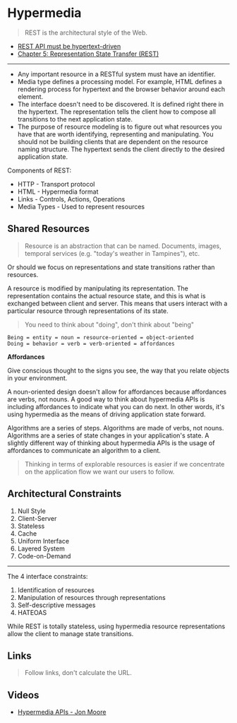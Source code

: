 # Hypermedia

> REST is the architectural style of the Web.

* [REST API must be hypertext-driven](http://roy.gbiv.com/untangled/2008/rest-apis-must-be-hypertext-driven)
* [Chapter 5: Representation State Transfer (REST)](http://www.ics.uci.edu/~fielding/pubs/dissertation/rest_arch_style.htm)

---

* Any important resource in a RESTful system must have an identifier.
* Media type defines a processing model. For example, HTML defines a rendering process for hypertext and the browser behavior around each element.
* The interface doesn't need to be discovered. It is defined right there in the hypertext. The representation tells the client how to compose all transitions to the next application state.
* The purpose of resource modeling is to figure out what resources you have that are worth identifying, representing and manipulating. You should not be building clients that are dependent on the resource naming structure. The hypertext sends the client directly to the desired application state.

Components of REST:

* HTTP - Transport protocol
* HTML - Hypermedia format
* Links - Controls, Actions, Operations
* Media Types - Used to represent resources

## Shared Resources

> Resource is an abstraction that can be named. Documents, images, temporal services (e.g. "today's weather in Tampines"), etc.

Or should we focus on representations and state transitions rather than resources.

A resource is modified by manipulating its representation. The representation contains the actual resource state, and this is what is exchanged between client and server. This means that users interact with a particular resource through representations of its state.

> You need to think about "doing", don't think about "being"

```
Being = entity = noun = resource-oriented = object-oriented
Doing = behavior = verb = verb-oriented = affordances
```

**Affordances**

Give conscious thought to the signs you see, the way that you relate objects in your environment.

A noun-oriented design doesn't allow for affordances because affordances are verbs, not nouns. A good way to think about hypermedia APIs is including affordances to indicate what you can do next. In other words, it's using hypermedia as the means of driving application state forward.

Algorithms are a series of steps. Algorithms are made of verbs, not nouns. Algorithms are a series of state changes in your application's state. A slightly different way of thinking about hypermedia APIs is the usage of affordances to communicate an algorithm to a client.

> Thinking in terms of explorable resources is easier if we concentrate on the application flow we want our users to follow.

## Architectural Constraints

1. Null Style
2. Client-Server
3. Stateless
4. Cache
5. Uniform Interface
6. Layered System
7. Code-on-Demand

---

The 4 interface constraints:

1. Identification of resources
2. Manipulation of resources through representations
3. Self-descriptive messages
4. HATEOAS

While REST is totally stateless, using hypermedia resource representations allow the client to manage state transitions.

## Links

> Follow links, don't calculate the URL.

## Videos

* [Hypermedia APIs - Jon Moore](https://vimeo.com/20781278)